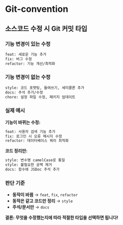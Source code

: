 # Git-convention

## 소스코드 수정 시 Git 커밋 타입

### 기능 변경이 있는 수정
```bash
feat: 새로운 기능 추가
fix: 버그 수정
refactor: 기능 개선/최적화
```

### 기능 변경이 없는 수정
```bash
style: 코드 포맷팅, 들여쓰기, 세미콜론 추가
docs: 주석 추가/수정
chore: 설정 파일 수정, 패키지 업데이트
```

### 실제 예시

**기능이 바뀌는 수정:**
```bash
feat: 사용자 검색 기능 추가
fix: 로그인 시 오류 메시지 수정  
refactor: 데이터베이스 쿼리 최적화
```

**코드 정리만:**
```bash
style: 변수명 camelCase로 통일
style: 불필요한 공백 제거
docs: 함수에 JSDoc 주석 추가
```

### 판단 기준
- **동작이 바뀜** → `feat`, `fix`, `refactor`
- **동작은 같고 코드만 정리** → `style`
- **주석/문서만** → `docs`

**결론: 무엇을 수정했는지에 따라 적절한 타입을 선택하면 됩니다!**
